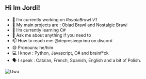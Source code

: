 ## Hi Im Jordi!


- 🔭 I’m currently working on *RoyaleBrawl V1*
- 🫡 My main projects are : Obiad Brawl and Nostalgic Brawl
- 🌱 I’m currently learning C#
- 💬 Ask me about anything if you need to
- 📫 How to reach me: @depresiveprimo on discord
- 😄 Pronouns: he/him
- 💻 I know : Python, Javascript, C# and brainf*ck
- 🗣️ I speak : Catalan, French, Spanish, English and a bit of Polish.
  
![Uwu](https://komarev.com/ghpvc/?username=Super-brawl-team)
